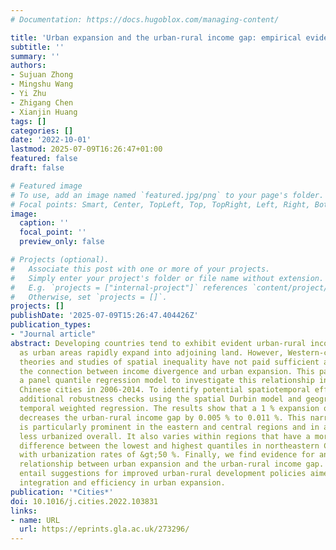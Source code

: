 ```yaml
---
# Documentation: https://docs.hugoblox.com/managing-content/

title: 'Urban expansion and the urban-rural income gap: empirical evidence from China'
subtitle: ''
summary: ''
authors:
- Sujuan Zhong
- Mingshu Wang
- Yi Zhu
- Zhigang Chen
- Xianjin Huang
tags: []
categories: []
date: '2022-10-01'
lastmod: 2025-07-09T16:26:47+01:00
featured: false
draft: false

# Featured image
# To use, add an image named `featured.jpg/png` to your page's folder.
# Focal points: Smart, Center, TopLeft, Top, TopRight, Left, Right, BottomLeft, Bottom, BottomRight.
image:
  caption: ''
  focal_point: ''
  preview_only: false

# Projects (optional).
#   Associate this post with one or more of your projects.
#   Simply enter your project's folder or file name without extension.
#   E.g. `projects = ["internal-project"]` references `content/project/deep-learning/index.md`.
#   Otherwise, set `projects = []`.
projects: []
publishDate: '2025-07-09T15:26:47.404426Z'
publication_types:
- "Journal article"
abstract: Developing countries tend to exhibit evident urban-rural income divergence
  as urban areas rapidly expand into adjoining land. However, Western-centric urban
  theories and studies of spatial inequality have not paid sufficient attention to
  the connection between income divergence and urban expansion. This paper employed
  a panel quantile regression model to investigate this relationship in 220 prefecture-level
  Chinese cities in 2006-2014. To identify potential spatiotemporal effects, we conducted
  additional robustness checks using the spatial Durbin model and geographical and
  temporal weighted regression. The results show that a 1 % expansion of urban land
  decreases the urban-rural income gap by 0.005 % to 0.011 %. This narrowing effect
  is particularly prominent in the eastern and central regions and in areas that are
  less urbanized overall. It also varies within regions that have a more pronounced
  difference between the lowest and highest quantiles in northeastern China and cities
  with urbanization rates of &gt;50 %. Finally, we find evidence for an inverted U-shaped
  relationship between urban expansion and the urban-rural income gap. Our results
  entail suggestions for improved urban-rural development policies aimed toward greater
  integration and efficiency in urban expansion.
publication: '*Cities*'
doi: 10.1016/j.cities.2022.103831
links:
- name: URL
  url: https://eprints.gla.ac.uk/273296/
---
```

